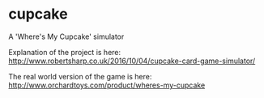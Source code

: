 # cupcake
A 'Where's My Cupcake' simulator

Explanation of the project is here:
http://www.robertsharp.co.uk/2016/10/04/cupcake-card-game-simulator/

The real world version of the game is here:
http://www.orchardtoys.com/product/wheres-my-cupcake
